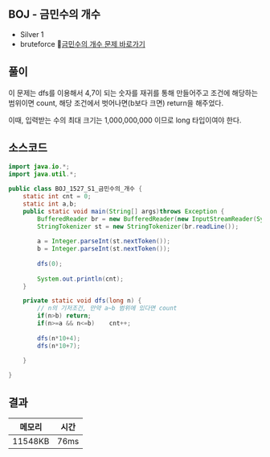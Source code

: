 ## BOJ - 금민수의 개수 
- Silver 1 
- bruteforce 
🔗[금민수의 개수 문제 바로가기](https://www.acmicpc.net/problem/1527)



## 풀이

이 문제는 dfs를 이용해서 4,7이 되는 숫자를 재귀를 통해 만들어주고 조건에 해당하는 범위이면 count, 해당 조건에서 벗어나면(b보다 크면) return을 해주었다.

이때, 입력받는 수의 최대 크기는 1,000,000,000 이므로 long 타입이여야 한다. 

## 소스코드
~~~java
import java.io.*;
import java.util.*;

public class BOJ_1527_S1_금민수의_개수 {
	static int cnt = 0;
	static int a,b;
	public static void main(String[] args)throws Exception {
		BufferedReader br = new BufferedReader(new InputStreamReader(System.in));
		StringTokenizer st = new StringTokenizer(br.readLine());
		
		a = Integer.parseInt(st.nextToken());
		b = Integer.parseInt(st.nextToken());
		
		dfs(0);
		
		System.out.println(cnt);
	}

	private static void dfs(long n) {
		// n의 기저조건, 만약 a~b 범위에 있다면 count 
		if(n>b)	return;
		if(n>=a && n<=b)	cnt++;
		
		dfs(n*10+4);
		dfs(n*10+7);
		
	}

}
~~~

## 결과 

| 메모리  | 시간 |
|----|----|
|11548KB	|76ms|